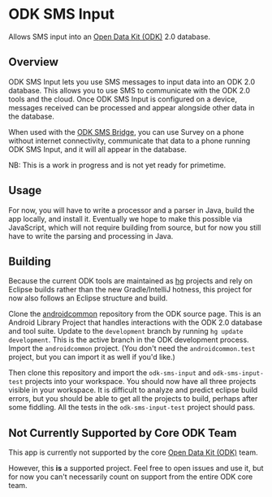 # ODK SMS Input

Allows SMS input into an [Open Data Kit (ODK)](http://opendatakit.org/) 2.0
database.

## Overview

ODK SMS Input lets you use SMS messages to input data into an ODK 2.0 database.
This allows you to use SMS to communicate with the ODK 2.0 tools and the cloud.
Once ODK SMS Input is configured on a device, messages received can be
processed and appear alongside other data in the database.

When used with the [ODK SMS Bridge](https://github.com/srsudar/odk-sms-bridge),
you can use Survey on a phone without internet connectivity, communicate that
data to a phone running ODK SMS Input, and it will all appear in the database.

NB: This is a work in progress and is not yet ready for primetime.

## Usage

For now, you will have to write a processor and a parser in Java, build the
app locally, and install it. Eventually we hope to make this possible via
JavaScript, which will not require building from source, but for now you still
have to write the parsing and processing in Java.

## Building

Because the current ODK tools are maintained as
[hg](http://mercurial.selenic.com/) projects and rely on Eclipse builds rather
than the new Gradle/IntelliJ hotness, this project for now also follows an
Eclipse structure and build.

Clone the [androidcommon](https://code.google.com/p/opendatakit/source/checkout?repo=androidcommon)
repository from the ODK source page. This is an Android Library Project that
handles interactions with the ODK 2.0 database and tool suite. Update to the
`development` branch by running `hg update development`. This is the active
branch in the ODK development process. Import the `androidcommon` project. (You
don't need the `androidcommon.test` project, but you can import it as well if
you'd like.)

Then clone this repository and import the `odk-sms-input` and
`odk-sms-input-test` projects into your workspace. You should now have all
three projects visible in your workspace. It is difficult to analyze and
predict eclipse build errors, but you should be able to get all the projects to
build, perhaps after some fiddling. All the tests in the `odk-sms-input-test`
project should pass.


## Not Currently Supported by Core ODK Team

This app is currently not supported by the core [Open Data Kit (ODK)](
http://opendatakit.org/) team.

However, this **is** a supported project. Feel free to open issues and use it,
but for now you can't necessarily count on support from the entire ODK core
team.
